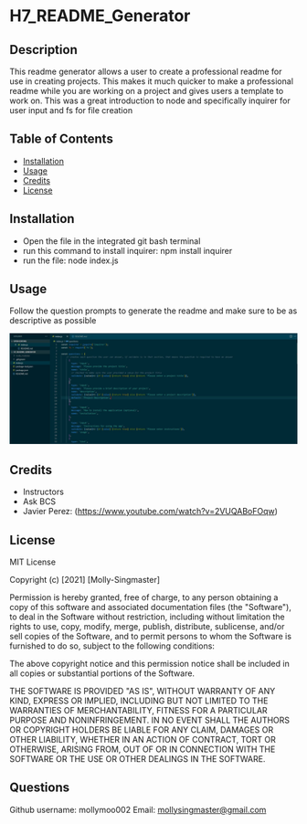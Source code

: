 # H7_README_Generator
## Description
This readme generator allows a user to create a professional readme for use in creating projects. This makes it much quicker to make a professional readme while you are working on a project and gives users a template to work on. This was a great introduction to node and specifically inquirer for user input and fs for file creation

## Table of Contents
- [Installation](#installation)
- [Usage](#usage)
- [Credits](#credits)
- [License](#license)

## Installation
- Open the file in the integrated git bash terminal
- run this command to install inquirer: npm install inquirer
- run the file: node index.js

## Usage
Follow the question prompts to generate the readme and make sure to be as descriptive as possible

   [![Walkthrough Video](media/Capture.JPG)](https://drive.google.com/drive/folders/1WpY1xSqkQHm7ywdG_c42v9Zd2Q0c3dq_?usp=sharing)


## Credits
- Instructors
- Ask BCS
- Javier Perez: (https://www.youtube.com/watch?v=2VUQABoFOqw)

## License
MIT License

Copyright (c) [2021] [Molly-Singmaster]

Permission is hereby granted, free of charge, to any person obtaining a copy
of this software and associated documentation files (the "Software"), to deal
in the Software without restriction, including without limitation the rights
to use, copy, modify, merge, publish, distribute, sublicense, and/or sell
copies of the Software, and to permit persons to whom the Software is
furnished to do so, subject to the following conditions:

The above copyright notice and this permission notice shall be included in all
copies or substantial portions of the Software.

THE SOFTWARE IS PROVIDED "AS IS", WITHOUT WARRANTY OF ANY KIND, EXPRESS OR
IMPLIED, INCLUDING BUT NOT LIMITED TO THE WARRANTIES OF MERCHANTABILITY,
FITNESS FOR A PARTICULAR PURPOSE AND NONINFRINGEMENT. IN NO EVENT SHALL THE
AUTHORS OR COPYRIGHT HOLDERS BE LIABLE FOR ANY CLAIM, DAMAGES OR OTHER
LIABILITY, WHETHER IN AN ACTION OF CONTRACT, TORT OR OTHERWISE, ARISING FROM,
OUT OF OR IN CONNECTION WITH THE SOFTWARE OR THE USE OR OTHER DEALINGS IN THE
SOFTWARE.

## Questions

Github username: mollymoo002
Email: mollysingmaster@gmail.com

